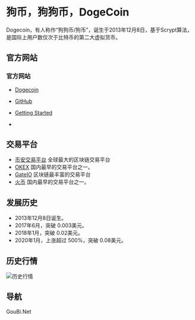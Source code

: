 # 狗币，狗狗币，DogeCoin

Dogecoin，有人称作“狗狗币/狗币”，诞生于2013年12月8日，基于Scrypt算法，是国际上用户数仅次于比特币的第二大虚拟货币。

## 官方网站

### 官方网站
*  [Dogecoin](http://dogecoin.com/)

*  [GitHub](https://github.com/dogecoin/dogecoin)

*  [Getting Started](https://dogecoin.com/getting-started/)
*  
## 交易平台

*  [币安交易平台](https://www.binance.com/en/register?ref=23297069) 全球最大的区块链交易平台
*  [OKEX](https://www.okexcn.com/join/1915102) 国内最早的交易平台之一。
*  [GateIO](https://www.gateio.io/ref/39856) 区块链最丰富的交易平台
*  [火币](https://www.huobi.be/topic/invited/?invite_code=fi483) 国内最早的交易平台之一。


## 发展历史

*  2013年12月8日诞生。
*  2017年6月，突破 0.003美元。
*  2018年1月，突破 0.02美元。
*  2020年1月，上涨超过 500%，突破 0.08美元。

## 历史行情

![历史行情](./images/DogecoinChart.jpeg)

## 导航

GouBi.Net
